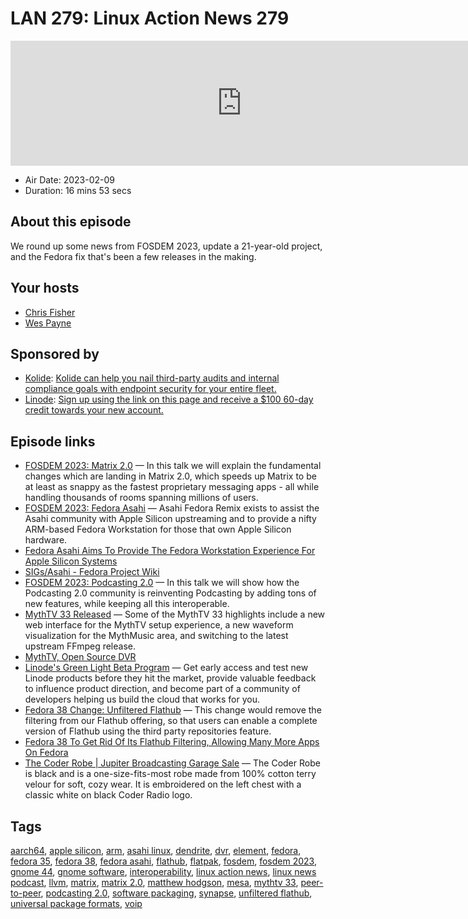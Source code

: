 # LAN 279: Linux Action News 279

<iframe src="https://player.fireside.fm/v2/DAcK9LdX+JG5w3Iz4?theme=dark" width="740" height="200" frameborder="0" scrolling="no"></iframe>

* Air Date: 2023-02-09
* Duration: 16 mins 53 secs

## About this episode

We round up some news from FOSDEM 2023, update a 21-year-old project, and the Fedora fix that's been a few releases in the making.

## Your hosts
* [Chris Fisher](https://linuxactionnews.com/hosts/chris)
* [Wes Payne](https://linuxactionnews.com/hosts/wes)

## Sponsored by

  * [Kolide](https://l.kolide.co/3klbWzr): [Kolide can help you nail third-party audits and internal compliance goals with endpoint security for your entire fleet. ](https://l.kolide.co/3klbWzr)
  * [Linode](http://linode.com/lan): [Sign up using the link on this page and receive a $100 60-day credit towards your new account. ](http://linode.com/lan)



## Episode links

  * [FOSDEM 2023: Matrix 2.0](https://fosdem.org/2023/schedule/event/matrix20/ "FOSDEM 2023: Matrix 2.0") — In this talk we will explain the fundamental changes which are landing in Matrix 2.0, which speeds up Matrix to be at least as snappy as the fastest proprietary messaging apps - all while handling thousands of rooms spanning millions of users.
  * [FOSDEM 2023: Fedora Asahi](https://fosdem.org/2023/schedule/event/fedora_asahi/ "FOSDEM 2023: Fedora Asahi") — Asahi Fedora Remix exists to assist the Asahi community with Apple Silicon upstreaming and to provide a nifty ARM-based Fedora Workstation for those that own Apple Silicon hardware.
  * [Fedora Asahi Aims To Provide The Fedora Workstation Experience For Apple Silicon Systems](https://www.phoronix.com/news/Fedora-Asahi-Remix-2023 "Fedora Asahi Aims To Provide The Fedora Workstation Experience For Apple Silicon Systems")
  * [SIGs/Asahi - Fedora Project Wiki](https://fedoraproject.org/wiki/SIGs/Asahi "SIGs/Asahi - Fedora Project Wiki")
  * [FOSDEM 2023: Podcasting 2.0](https://fosdem.org/2023/schedule/event/podcasting20/ "FOSDEM 2023: Podcasting 2.0") — In this talk we will show how the Podcasting 2.0 community is reinventing Podcasting by adding tons of new features, while keeping all this interoperable.
  * [MythTV 33 Released](https://www.phoronix.com/news/MythTV-33-Released "MythTV 33 Released") — Some of the MythTV 33 highlights include a new web interface for the MythTV setup experience, a new waveform visualization for the MythMusic area, and switching to the latest upstream FFmpeg release.
  * [MythTV, Open Source DVR](https://www.mythtv.org/ "MythTV, Open Source DVR")
  * [Linode's Green Light Beta Program](https://www.linode.com/green-light/ "Linode's Green Light Beta Program") — Get early access and test new Linode products before they hit the market, provide valuable feedback to influence product direction, and become part of a community of developers helping us build the cloud that works for you.
  * [Fedora 38 Change: Unfiltered Flathub](https://fedoraproject.org/wiki/Changes/UnfilteredFlathub "Fedora 38 Change: Unfiltered Flathub") — This change would remove the filtering from our Flathub offering, so that users can enable a complete version of Flathub using the third party repositories feature.
  * [Fedora 38 To Get Rid Of Its Flathub Filtering, Allowing Many More Apps On Fedora](https://www.phoronix.com/news/Fedora-38-Unfiltered-Flathub "Fedora 38 To Get Rid Of Its Flathub Filtering, Allowing Many More Apps On Fedora")
  * [The Coder Robe | Jupiter Broadcasting Garage Sale](https://www.jupitergarage.com/product/the-coder-robe "The Coder Robe | Jupiter Broadcasting Garage Sale") — The Coder Robe is black and is a one-size-fits-most robe made from 100% cotton terry velour for soft, cozy wear. It is embroidered on the left chest with a classic white on black Coder Radio logo.



## Tags

[aarch64](https://linuxactionnews.com/tags/aarch64), [apple silicon](https://linuxactionnews.com/tags/apple%20silicon), [arm](https://linuxactionnews.com/tags/arm), [asahi linux](https://linuxactionnews.com/tags/asahi%20linux), [dendrite](https://linuxactionnews.com/tags/dendrite), [dvr](https://linuxactionnews.com/tags/dvr), [element](https://linuxactionnews.com/tags/element), [fedora](https://linuxactionnews.com/tags/fedora), [fedora 35](https://linuxactionnews.com/tags/fedora%2035), [fedora 38](https://linuxactionnews.com/tags/fedora%2038), [fedora asahi](https://linuxactionnews.com/tags/fedora%20asahi), [flathub](https://linuxactionnews.com/tags/flathub), [flatpak](https://linuxactionnews.com/tags/flatpak), [fosdem](https://linuxactionnews.com/tags/fosdem), [fosdem 2023](https://linuxactionnews.com/tags/fosdem%202023), [gnome 44](https://linuxactionnews.com/tags/gnome%2044), [gnome software](https://linuxactionnews.com/tags/gnome%20software), [interoperability](https://linuxactionnews.com/tags/interoperability), [linux action news](https://linuxactionnews.com/tags/linux%20action%20news), [linux news podcast](https://linuxactionnews.com/tags/linux%20news%20podcast), [llvm](https://linuxactionnews.com/tags/llvm), [matrix](https://linuxactionnews.com/tags/matrix), [matrix 2.0](https://linuxactionnews.com/tags/matrix%202.0), [matthew hodgson](https://linuxactionnews.com/tags/matthew%20hodgson), [mesa](https://linuxactionnews.com/tags/mesa), [mythtv 33](https://linuxactionnews.com/tags/mythtv%2033), [peer-to-peer](https://linuxactionnews.com/tags/peer-to-peer), [podcasting 2.0](https://linuxactionnews.com/tags/podcasting%202.0), [software packaging](https://linuxactionnews.com/tags/software%20packaging), [synapse](https://linuxactionnews.com/tags/synapse), [unfiltered flathub](https://linuxactionnews.com/tags/unfiltered%20flathub), [universal package formats](https://linuxactionnews.com/tags/universal%20package%20formats), [voip](https://linuxactionnews.com/tags/voip)